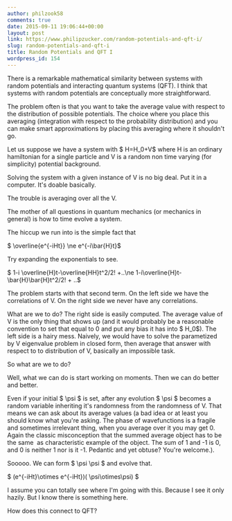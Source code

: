 ```yaml
---
author: philzook58
comments: true
date: 2015-09-11 19:06:44+00:00
layout: post
link: https://www.philipzucker.com/random-potentials-and-qft-i/
slug: random-potentials-and-qft-i
title: Random Potentials and QFT I
wordpress_id: 154
---
```


There is a remarkable mathematical similarity between systems with random potentials and interacting quantum systems (QFT). I think that systems with random potentials are conceptually more straightforward.

The problem often is that you want to take the average value with respect to the distribution of possible potentials. The choice where you place this averaging (integration with respect to the probability distribution) and you can make smart approximations by placing this averaging where it shouldn't go.

Let us suppose we have a system with $ H=H_0+V$ where H is an ordinary hamiltonian for a single particle and V is a random non time varying (for simplicity) potential background.

Solving the system with a given instance of V is no big deal. Put it in a computer. It's doable basically.

The trouble is averaging over all the V.

The mother of all questions in quantum mechanics (or mechanics in general) is how to time evolve a system.

The hiccup we run into is the simple fact that

$ \overline{e^{-iHt}} \ne e^{-i\bar{H}t}$

Try expanding the exponentials to see.

$ 1-i \overline{H}t-\overline{HH}t^2/2! +..\ne 1-i\overline{H}t-\bar{H}\bar{H}t^2/2! + ..$

The problem starts with that second term. On the left side we have the correlations of V. On the right side we never have any correlations.

What are we to do? The right side is easily computed. The average value of V is the only thing that shows up (and it would probably be a reasonable convention to set that equal to 0 and put any bias it has into $ H_0$). The left side is a hairy mess. Naively, we would have to solve the parametized by V eigenvalue problem in closed form, then average that answer with respect to to distribution of V, basically an impossible task.

So what are we to do?

Well, what we can do is start working on moments. Then we can do better and better.

Even if your initial $ \psi $ is set, after any evolution $ \psi $ becomes a random variable inheriting it's randomness from the randomness of V. That means we can ask about its average values (a bad idea or at least you should know what you're asking. The phase of wavefunctions is a fragile and sometimes irrelevant thing, when you average over it you may get 0. Again the classic misconception that the summed average object has to be the same  as characteristic example of the object. The sum of 1 and -1 is 0, and 0 is neither 1 nor is it -1. Pedantic and yet obtuse? You're welcome.).

Sooooo. We can form $ \psi \psi $ and evolve that.

$ (e^{-iHt}\otimes e^{-iHt})( \psi\otimes\psi) $

I assume you can totally see where I'm going with this. Because I see it only hazily. But I know there is something here.

How does this connect to QFT?



